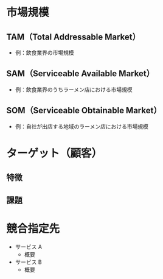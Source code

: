 # 市場規模
## TAM（Total Addressable Market）
- 例：飲食業界の市場規模

## SAM（Serviceable Available Market）
- 例：飲食業界のうちラーメン店における市場規模

## SOM（Serviceable Obtainable Market）
- 例：自社が出店する地域のラーメン店における市場規模


# ターゲット（顧客）
## 特徴

## 課題


# 競合指定先
- サービス A
    - 概要
- サービス B
    - 概要
